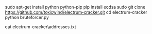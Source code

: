 sudo apt-get install python python-pip
pip install ecdsa
sudo git clone https://github.com/toxicwind/electrum-cracker.git
cd electrum-cracker
python bruteforcer.py


cat electrum-cracker\addresses.txt
